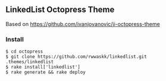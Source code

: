 ## LinkedList Octopress Theme

Based on https://github.com/ivanjovanovic/ji-octopress-theme



### Install
```shell
$ cd octopress
$ git clone https://github.com/rwwaskk/linkedlist.git .themes/linkedlist
$ rake install['linkedlist']
$ rake generate && rake deploy
```

